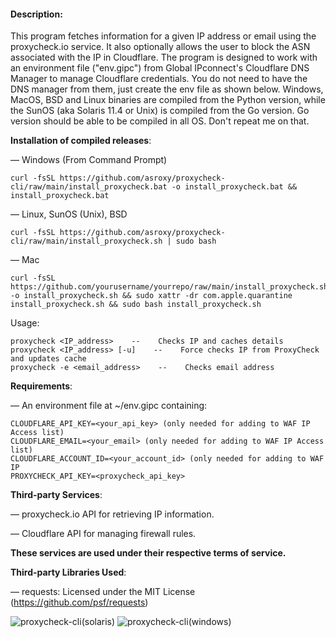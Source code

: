 #### Description:
This program fetches information for a given IP address or email using the proxycheck.io service. It also optionally allows the user to block the ASN associated with the IP in Cloudflare. The program is designed to work with an environment file ("env.gipc") from Global IPconnect's Cloudflare DNS Manager to manage Cloudflare credentials. You do not need to have the DNS manager from them, just create the env file as shown below. Windows, MacOS, BSD and Linux binaries are compiled from the Python version, while the SunOS (aka Solaris 11.4 or Unix) is compiled from the Go version. Go version should be able to be compiled in all OS. Don't repeat me on that.

**Installation of compiled releases**:

— Windows (From Command Prompt)
```
curl -fsSL https://github.com/asroxy/proxycheck-cli/raw/main/install_proxycheck.bat -o install_proxycheck.bat && install_proxycheck.bat
```
— Linux, SunOS (Unix), BSD
```
curl -fsSL https://github.com/asroxy/proxycheck-cli/raw/main/install_proxycheck.sh | sudo bash
```
— Mac
```
curl -fsSL https://github.com/yourusername/yourrepo/raw/main/install_proxycheck.sh -o install_proxycheck.sh && sudo xattr -dr com.apple.quarantine install_proxycheck.sh && sudo bash install_proxycheck.sh
```        
Usage:

	proxycheck <IP_address>    --    Checks IP and caches details
	proxycheck <IP_address> [-u]    --    Force checks IP from ProxyCheck and updates cache
 	proxycheck -e <email_address>    --    Checks email address

**Requirements**:

—  An environment file at ~/env.gipc containing:
```
CLOUDFLARE_API_KEY=<your_api_key> (only needed for adding to WAF IP Access list)
CLOUDFLARE_EMAIL=<your_email> (only needed for adding to WAF IP Access list)
CLOUDFLARE_ACCOUNT_ID=<your_account_id> (only needed for adding to WAF IP 
PROXYCHECK_API_KEY=<proxycheck_api_key>
```

**Third-party Services**:

—  proxycheck.io API for retrieving IP information.

—  Cloudflare API for managing firewall rules.

**These services are used under their respective terms of service.**

**Third-party Libraries Used**:

—  requests: Licensed under the MIT License (https://github.com/psf/requests)

![proxycheck-cli(solaris)](https://github.com/user-attachments/assets/54717eb4-32ae-43ea-a85c-096cb3da87c8)
![proxycheck-cli(windows)](https://github.com/user-attachments/assets/26fcd69e-9b45-448e-a4c2-d68b887b4a42)
